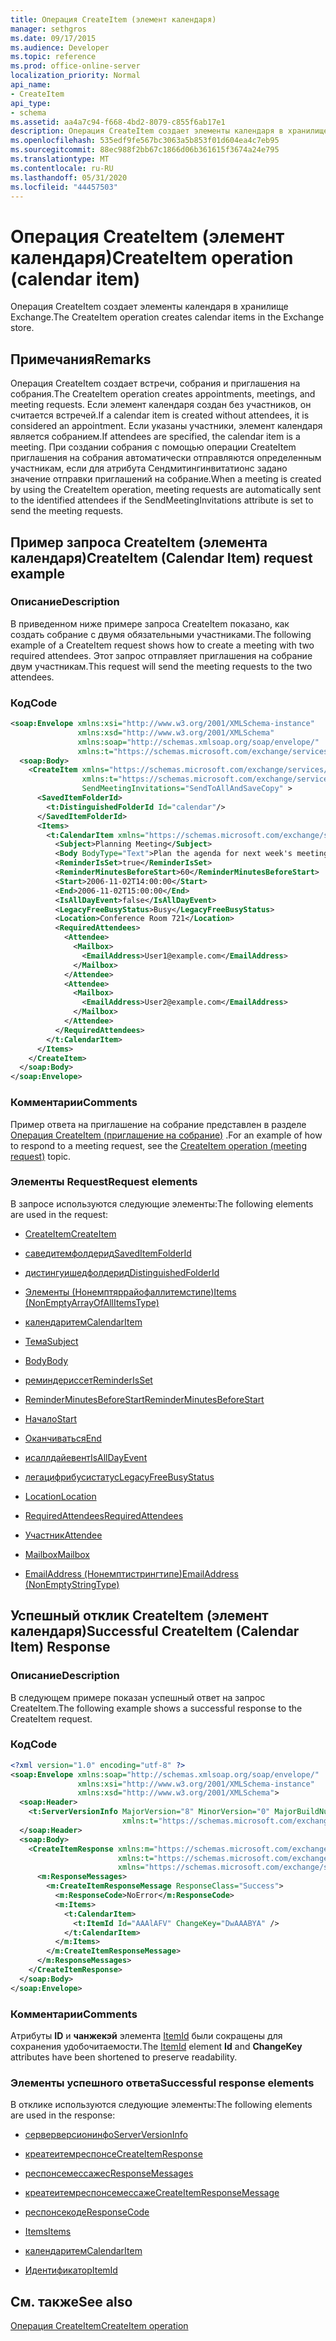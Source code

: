 ```yaml
---
title: Операция CreateItem (элемент календаря)
manager: sethgros
ms.date: 09/17/2015
ms.audience: Developer
ms.topic: reference
ms.prod: office-online-server
localization_priority: Normal
api_name:
- CreateItem
api_type:
- schema
ms.assetid: aa4a7c94-f668-4bd2-8079-c855f6ab17e1
description: Операция CreateItem создает элементы календаря в хранилище Exchange.
ms.openlocfilehash: 535edf9fe567bc3063a5b853f01d604ea4c7eb95
ms.sourcegitcommit: 88ec988f2bb67c1866d06b361615f3674a24e795
ms.translationtype: MT
ms.contentlocale: ru-RU
ms.lasthandoff: 05/31/2020
ms.locfileid: "44457503"
---
```

# <a name="createitem-operation-calendar-item"></a><span data-ttu-id="75a63-103">Операция CreateItem (элемент календаря)</span><span class="sxs-lookup"><span data-stu-id="75a63-103">CreateItem operation (calendar item)</span></span>

<span data-ttu-id="75a63-104">Операция CreateItem создает элементы календаря в хранилище Exchange.</span><span class="sxs-lookup"><span data-stu-id="75a63-104">The CreateItem operation creates calendar items in the Exchange store.</span></span>
  
## <a name="remarks"></a><span data-ttu-id="75a63-105">Примечания</span><span class="sxs-lookup"><span data-stu-id="75a63-105">Remarks</span></span>

<span data-ttu-id="75a63-106">Операция CreateItem создает встречи, собрания и приглашения на собрания.</span><span class="sxs-lookup"><span data-stu-id="75a63-106">The CreateItem operation creates appointments, meetings, and meeting requests.</span></span> <span data-ttu-id="75a63-107">Если элемент календаря создан без участников, он считается встречей.</span><span class="sxs-lookup"><span data-stu-id="75a63-107">If a calendar item is created without attendees, it is considered an appointment.</span></span> <span data-ttu-id="75a63-108">Если указаны участники, элемент календаря является собранием.</span><span class="sxs-lookup"><span data-stu-id="75a63-108">If attendees are specified, the calendar item is a meeting.</span></span> <span data-ttu-id="75a63-109">При создании собрания с помощью операции CreateItem приглашения на собрания автоматически отправляются определенным участникам, если для атрибута Сендмитингинвитатионс задано значение отправки приглашений на собрание.</span><span class="sxs-lookup"><span data-stu-id="75a63-109">When a meeting is created by using the CreateItem operation, meeting requests are automatically sent to the identified attendees if the SendMeetingInvitations attribute is set to send the meeting requests.</span></span>
  
## <a name="createitem-calendar-item-request-example"></a><span data-ttu-id="75a63-110">Пример запроса CreateItem (элемента календаря)</span><span class="sxs-lookup"><span data-stu-id="75a63-110">CreateItem (Calendar Item) request example</span></span>

### <a name="description"></a><span data-ttu-id="75a63-111">Описание</span><span class="sxs-lookup"><span data-stu-id="75a63-111">Description</span></span>

<span data-ttu-id="75a63-112">В приведенном ниже примере запроса CreateItem показано, как создать собрание с двумя обязательными участниками.</span><span class="sxs-lookup"><span data-stu-id="75a63-112">The following example of a CreateItem request shows how to create a meeting with two required attendees.</span></span> <span data-ttu-id="75a63-113">Этот запрос отправляет приглашения на собрание двум участникам.</span><span class="sxs-lookup"><span data-stu-id="75a63-113">This request will send the meeting requests to the two attendees.</span></span>
  
### <a name="code"></a><span data-ttu-id="75a63-114">Код</span><span class="sxs-lookup"><span data-stu-id="75a63-114">Code</span></span>

```XML
<soap:Envelope xmlns:xsi="http://www.w3.org/2001/XMLSchema-instance"
               xmlns:xsd="http://www.w3.org/2001/XMLSchema"
               xmlns:soap="http://schemas.xmlsoap.org/soap/envelope/"
               xmlns:t="https://schemas.microsoft.com/exchange/services/2006/types">
  <soap:Body>
    <CreateItem xmlns="https://schemas.microsoft.com/exchange/services/2006/messages"
                xmlns:t="https://schemas.microsoft.com/exchange/services/2006/types" 
                SendMeetingInvitations="SendToAllAndSaveCopy" >
      <SavedItemFolderId>
        <t:DistinguishedFolderId Id="calendar"/>
      </SavedItemFolderId>
      <Items>
        <t:CalendarItem xmlns="https://schemas.microsoft.com/exchange/services/2006/types">
          <Subject>Planning Meeting</Subject>
          <Body BodyType="Text">Plan the agenda for next week's meeting.</Body>
          <ReminderIsSet>true</ReminderIsSet>
          <ReminderMinutesBeforeStart>60</ReminderMinutesBeforeStart>
          <Start>2006-11-02T14:00:00</Start>
          <End>2006-11-02T15:00:00</End>
          <IsAllDayEvent>false</IsAllDayEvent>
          <LegacyFreeBusyStatus>Busy</LegacyFreeBusyStatus>
          <Location>Conference Room 721</Location>
          <RequiredAttendees>
            <Attendee>
              <Mailbox>
                <EmailAddress>User1@example.com</EmailAddress>
              </Mailbox>
            </Attendee>
            <Attendee>
              <Mailbox>
                <EmailAddress>User2@example.com</EmailAddress>
              </Mailbox>
            </Attendee>
          </RequiredAttendees>
        </t:CalendarItem>
      </Items>
    </CreateItem>
  </soap:Body>
</soap:Envelope>
```

### <a name="comments"></a><span data-ttu-id="75a63-115">Комментарии</span><span class="sxs-lookup"><span data-stu-id="75a63-115">Comments</span></span>

<span data-ttu-id="75a63-116">Пример ответа на приглашение на собрание представлен в разделе [Операция CreateItem (приглашение на собрание)](createitem-operation-meeting-request.md) .</span><span class="sxs-lookup"><span data-stu-id="75a63-116">For an example of how to respond to a meeting request, see the [CreateItem operation (meeting request)](createitem-operation-meeting-request.md) topic.</span></span> 
  
### <a name="request-elements"></a><span data-ttu-id="75a63-117">Элементы Request</span><span class="sxs-lookup"><span data-stu-id="75a63-117">Request elements</span></span>

<span data-ttu-id="75a63-118">В запросе используются следующие элементы:</span><span class="sxs-lookup"><span data-stu-id="75a63-118">The following elements are used in the request:</span></span>
  
- [<span data-ttu-id="75a63-119">CreateItem</span><span class="sxs-lookup"><span data-stu-id="75a63-119">CreateItem</span></span>](createitem.md)
    
- [<span data-ttu-id="75a63-120">саведитемфолдерид</span><span class="sxs-lookup"><span data-stu-id="75a63-120">SavedItemFolderId</span></span>](saveditemfolderid.md)
    
- [<span data-ttu-id="75a63-121">дистингуишедфолдерид</span><span class="sxs-lookup"><span data-stu-id="75a63-121">DistinguishedFolderId</span></span>](distinguishedfolderid.md)
    
- [<span data-ttu-id="75a63-122">Элементы (Нонемптяррайофаллитемстипе)</span><span class="sxs-lookup"><span data-stu-id="75a63-122">Items (NonEmptyArrayOfAllItemsType)</span></span>](items-nonemptyarrayofallitemstype.md)
    
- [<span data-ttu-id="75a63-123">календаритем</span><span class="sxs-lookup"><span data-stu-id="75a63-123">CalendarItem</span></span>](calendaritem.md)
    
- [<span data-ttu-id="75a63-124">Тема</span><span class="sxs-lookup"><span data-stu-id="75a63-124">Subject</span></span>](subject.md)
    
- [<span data-ttu-id="75a63-125">Body</span><span class="sxs-lookup"><span data-stu-id="75a63-125">Body</span></span>](body.md)
    
- [<span data-ttu-id="75a63-126">реминдериссет</span><span class="sxs-lookup"><span data-stu-id="75a63-126">ReminderIsSet</span></span>](reminderisset.md)
    
- [<span data-ttu-id="75a63-127">ReminderMinutesBeforeStart</span><span class="sxs-lookup"><span data-stu-id="75a63-127">ReminderMinutesBeforeStart</span></span>](reminderminutesbeforestart.md)
    
- [<span data-ttu-id="75a63-128">Начало</span><span class="sxs-lookup"><span data-stu-id="75a63-128">Start</span></span>](start.md)
    
- [<span data-ttu-id="75a63-129">Оканчиваться</span><span class="sxs-lookup"><span data-stu-id="75a63-129">End </span></span>](end-ex15websvcsotherref.md)
    
- [<span data-ttu-id="75a63-130">исаллдайевент</span><span class="sxs-lookup"><span data-stu-id="75a63-130">IsAllDayEvent</span></span>](isalldayevent.md)
    
- [<span data-ttu-id="75a63-131">легацифрибусистатус</span><span class="sxs-lookup"><span data-stu-id="75a63-131">LegacyFreeBusyStatus</span></span>](legacyfreebusystatus.md)
    
- [<span data-ttu-id="75a63-132">Location</span><span class="sxs-lookup"><span data-stu-id="75a63-132">Location</span></span>](location.md)
    
- [<span data-ttu-id="75a63-133">RequiredAttendees</span><span class="sxs-lookup"><span data-stu-id="75a63-133">RequiredAttendees</span></span>](requiredattendees.md)
    
- [<span data-ttu-id="75a63-134">Участник</span><span class="sxs-lookup"><span data-stu-id="75a63-134">Attendee</span></span>](attendee.md)
    
- [<span data-ttu-id="75a63-135">Mailbox</span><span class="sxs-lookup"><span data-stu-id="75a63-135">Mailbox</span></span>](mailbox.md)
    
- [<span data-ttu-id="75a63-136">EmailAddress (Нонемптистрингтипе)</span><span class="sxs-lookup"><span data-stu-id="75a63-136">EmailAddress (NonEmptyStringType)</span></span>](emailaddress-nonemptystringtype.md)
    
## <a name="successful-createitem-calendar-item-response"></a><span data-ttu-id="75a63-137">Успешный отклик CreateItem (элемент календаря)</span><span class="sxs-lookup"><span data-stu-id="75a63-137">Successful CreateItem (Calendar Item) Response</span></span>

### <a name="description"></a><span data-ttu-id="75a63-138">Описание</span><span class="sxs-lookup"><span data-stu-id="75a63-138">Description</span></span>

<span data-ttu-id="75a63-139">В следующем примере показан успешный ответ на запрос CreateItem.</span><span class="sxs-lookup"><span data-stu-id="75a63-139">The following example shows a successful response to the CreateItem request.</span></span>
  
### <a name="code"></a><span data-ttu-id="75a63-140">Код</span><span class="sxs-lookup"><span data-stu-id="75a63-140">Code</span></span>

```XML
<?xml version="1.0" encoding="utf-8" ?>
<soap:Envelope xmlns:soap="http://schemas.xmlsoap.org/soap/envelope/" 
               xmlns:xsi="http://www.w3.org/2001/XMLSchema-instance" 
               xmlns:xsd="http://www.w3.org/2001/XMLSchema">
  <soap:Header>
    <t:ServerVersionInfo MajorVersion="8" MinorVersion="0" MajorBuildNumber="685" MinorBuildNumber="8" 
                         xmlns:t="https://schemas.microsoft.com/exchange/services/2006/types" />
  </soap:Header>
  <soap:Body>
    <CreateItemResponse xmlns:m="https://schemas.microsoft.com/exchange/services/2006/messages" 
                        xmlns:t="https://schemas.microsoft.com/exchange/services/2006/types" 
                        xmlns="https://schemas.microsoft.com/exchange/services/2006/messages">
      <m:ResponseMessages>
        <m:CreateItemResponseMessage ResponseClass="Success">
          <m:ResponseCode>NoError</m:ResponseCode>
          <m:Items>
            <t:CalendarItem>
              <t:ItemId Id="AAAlAFV" ChangeKey="DwAAABYA" />
            </t:CalendarItem>
          </m:Items>
        </m:CreateItemResponseMessage>
      </m:ResponseMessages>
    </CreateItemResponse>
  </soap:Body>
</soap:Envelope>
```

### <a name="comments"></a><span data-ttu-id="75a63-141">Комментарии</span><span class="sxs-lookup"><span data-stu-id="75a63-141">Comments</span></span>

<span data-ttu-id="75a63-142">Атрибуты **ID** и **чанжекэй** элемента [ItemId](itemid.md) были сокращены для сохранения удобочитаемости.</span><span class="sxs-lookup"><span data-stu-id="75a63-142">The [ItemId](itemid.md) element **Id** and **ChangeKey** attributes have been shortened to preserve readability.</span></span> 
  
### <a name="successful-response-elements"></a><span data-ttu-id="75a63-143">Элементы успешного ответа</span><span class="sxs-lookup"><span data-stu-id="75a63-143">Successful response elements</span></span>

<span data-ttu-id="75a63-144">В отклике используются следующие элементы:</span><span class="sxs-lookup"><span data-stu-id="75a63-144">The following elements are used in the response:</span></span>
  
- [<span data-ttu-id="75a63-145">серверверсионинфо</span><span class="sxs-lookup"><span data-stu-id="75a63-145">ServerVersionInfo</span></span>](serverversioninfo.md)
    
- [<span data-ttu-id="75a63-146">креатеитемреспонсе</span><span class="sxs-lookup"><span data-stu-id="75a63-146">CreateItemResponse</span></span>](createitemresponse.md)
    
- [<span data-ttu-id="75a63-147">респонсемессажес</span><span class="sxs-lookup"><span data-stu-id="75a63-147">ResponseMessages</span></span>](responsemessages.md)
    
- [<span data-ttu-id="75a63-148">креатеитемреспонсемессаже</span><span class="sxs-lookup"><span data-stu-id="75a63-148">CreateItemResponseMessage</span></span>](createitemresponsemessage.md)
    
- [<span data-ttu-id="75a63-149">респонсекоде</span><span class="sxs-lookup"><span data-stu-id="75a63-149">ResponseCode</span></span>](responsecode.md)
    
- [<span data-ttu-id="75a63-150">Items</span><span class="sxs-lookup"><span data-stu-id="75a63-150">Items</span></span>](items.md)
    
- [<span data-ttu-id="75a63-151">календаритем</span><span class="sxs-lookup"><span data-stu-id="75a63-151">CalendarItem</span></span>](calendaritem.md)
    
- [<span data-ttu-id="75a63-152">Идентификатор</span><span class="sxs-lookup"><span data-stu-id="75a63-152">ItemId</span></span>](itemid.md)
    
## <a name="see-also"></a><span data-ttu-id="75a63-153">См. также</span><span class="sxs-lookup"><span data-stu-id="75a63-153">See also</span></span>



[<span data-ttu-id="75a63-154">Операция CreateItem</span><span class="sxs-lookup"><span data-stu-id="75a63-154">CreateItem operation</span></span>](createitem-operation.md)

